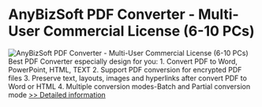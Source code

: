 # AnyBizSoft PDF Converter - Multi-User Commercial License (6-10 PCs)
![AnyBizSoft PDF Converter - Multi-User Commercial License (6-10 PCs)](https://mycommerce.akamaized.net/api/pimages/P300952754/BIG/300952754.JPG)
Best PDF Converter especially design for you: 1. Convert PDF to Word, PowerPoint, HTML, TEXT 2. Support PDF conversion for encrypted PDF files 3. Preserve text, layouts, images and hyperlinks after convert PDF to Word or HTML 4. Multiple conversion modes-Batch and Partial conversion mode
[>> Detailed information](https://secure.shareit.com/shareit/product.html?productid=300952754&affiliateid=200057808)